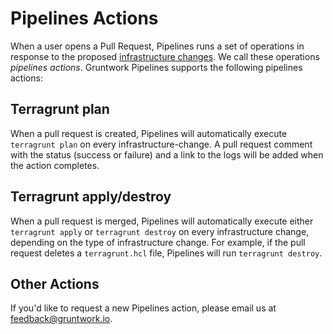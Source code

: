 # Pipelines Actions

When a user opens a Pull Request, Pipelines runs a set of operations in response to the proposed [infrastructure changes](../overview/#infrastructure-change). We call these operations _pipelines actions_. Gruntwork Pipelines supports the following pipelines actions:

## Terragrunt plan

When a pull request is created, Pipelines will automatically execute `terragrunt plan` on every infrastructure-change. A pull request comment with the status (success or failure) and a link to the logs will be added when the action completes.

## Terragrunt apply/destroy

When a pull request is merged, Pipelines will automatically execute either `terragrunt apply` or `terragrunt destroy` on every infrastructure change, depending on the type of infrastructure change. For example, if the pull request deletes a `terragrunt.hcl` file, Pipelines will run `terragrunt destroy`.

## Other Actions

If you'd like to request a new Pipelines action, please email us at feedback@gruntwork.io.


<!-- ##DOCS-SOURCER-START
{
  "sourcePlugin": "local-copier",
  "hash": "7fa59a2184effe0171e04ffcbff3ae87"
}
##DOCS-SOURCER-END -->
